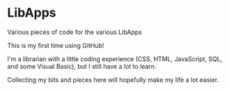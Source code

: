 # LibApps
Various pieces of code for the various LibApps

This is my first time using GitHub!

I'm a librarian with a little coding experience (CSS, HTML, JavaScript, SQL, and some Visual Basic), but I still have a lot to learn.

Collecting my bits and pieces here will hopefully make my life a lot easier.
